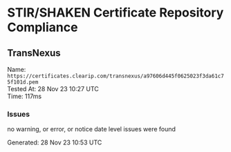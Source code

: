 # STIR/SHAKEN Certificate Repository Compliance

## TransNexus

Name: `https://certificates.clearip.com/transnexus/a97606d445f0625023f3da61c75f101d.pem`\
Tested At: 28 Nov 23 10:27 UTC\
Time: 117ms

### Issues

no warning, or error, or notice date level issues were found

Generated: 28 Nov 23 10:53 UTC